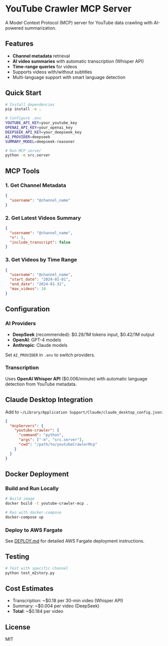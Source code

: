# YouTube Crawler MCP Server

A Model Context Protocol (MCP) server for YouTube data crawling with AI-powered summarization.

## Features

- **Channel metadata** retrieval
- **AI video summaries** with automatic transcription (Whisper API)
- **Time-range queries** for videos
- Supports videos with/without subtitles
- Multi-language support with smart language detection

## Quick Start

```bash
# Install dependencies
pip install -e .

# Configure .env
YOUTUBE_API_KEY=your_youtube_key
OPENAI_API_KEY=your_openai_key
DEEPSEEK_API_KEY=your_deepseek_key
AI_PROVIDER=deepseek
SUMMARY_MODEL=deepseek-reasoner

# Run MCP server
python -m src.server
```

## MCP Tools

### 1. Get Channel Metadata
```json
{
  "username": "@channel_name"
}
```

### 2. Get Latest Videos Summary
```json
{
  "username": "@channel_name",
  "n": 5,
  "include_transcript": false
}
```

### 3. Get Videos by Time Range
```json
{
  "username": "@channel_name",
  "start_date": "2024-01-01",
  "end_date": "2024-01-31",
  "max_videos": 10
}
```

## Configuration

### AI Providers

- **DeepSeek** (recommended): $0.28/1M tokens input, $0.42/1M output
- **OpenAI**: GPT-4 models
- **Anthropic**: Claude models

Set `AI_PROVIDER` in `.env` to switch providers.

### Transcription

Uses **OpenAI Whisper API** ($0.006/minute) with automatic language detection from YouTube metadata.

## Claude Desktop Integration

Add to `~/Library/Application Support/Claude/claude_desktop_config.json`:

```json
{
  "mcpServers": {
    "youtube-crawler": {
      "command": "python",
      "args": ["-m", "src.server"],
      "cwd": "/path/to/youtubeCrawlerMcp"
    }
  }
}
```

## Docker Deployment

### Build and Run Locally

```bash
# Build image
docker build -t youtube-crawler-mcp .

# Run with docker-compose
docker-compose up
```

### Deploy to AWS Fargate

See [DEPLOY.md](DEPLOY.md) for detailed AWS Fargate deployment instructions.

## Testing

```bash
# Test with specific channel
python test_m2story.py
```

## Cost Estimates

- Transcription: ~$0.18 per 30-min video (Whisper API)
- Summary: ~$0.004 per video (DeepSeek)
- **Total**: ~$0.184 per video

## License

MIT
